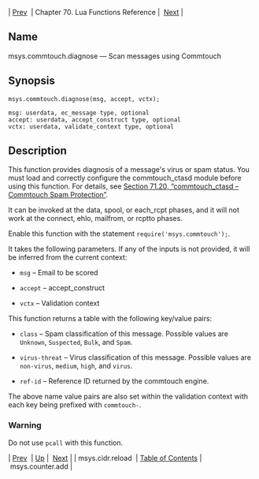 | [Prev](lua.ref.msys.cidr.reload)  | Chapter 70. Lua Functions Reference |  [Next](lua.ref.msys.counter.add) |

<a name="lua.ref.msys.commtouch.diagnose"></a>
## Name

msys.commtouch.diagnose — Scan messages using Commtouch

<a name="idp17752048"></a>
## Synopsis

`msys.commtouch.diagnose(msg, accept, vctx);`

```
msg: userdata, ec_message type, optional
accept: userdata, accept_construct type, optional
vctx: userdata, validate_context type, optional
```
<a name="idp17755168"></a>
## Description

This function provides diagnosis of a message's virus or spam status. You must load and correctly configure the commtouch_ctasd module before using this function. For details, see [Section 71.20, “commtouch_ctasd – Commtouch Spam Protection”](modules.commtouch "71.20. commtouch_ctasd – Commtouch Spam Protection").

It can be invoked at the data, spool, or each_rcpt phases, and it will not work at the connect, ehlo, mailfrom, or rcptto phases.

Enable this function with the statement `require('msys.commtouch');`.

It takes the following parameters. If any of the inputs is not provided, it will be inferred from the current context:

*   `msg` – Email to be scored

*   `accept` – accept_construct

*   `vctx` – Validation context

This function returns a table with the following key/value pairs:

*   `class` – Spam classification of this message. Possible values are `Unknown`, `Suspected`, `Bulk`, and `Spam`.

*   `virus-threat` – Virus classification of this message. Possible values are `non-virus`, `medium`, `high`, and `virus`.

*   `ref-id` – Reference ID returned by the commtouch engine.

The above name value pairs are also set within the validation context with each key being prefixed with `commtouch-`.

### Warning

Do not use `pcall` with this function.

| [Prev](lua.ref.msys.cidr.reload)  | [Up](lua.function.details) |  [Next](lua.ref.msys.counter.add) |
| msys.cidr.reload  | [Table of Contents](index) |  msys.counter.add |

